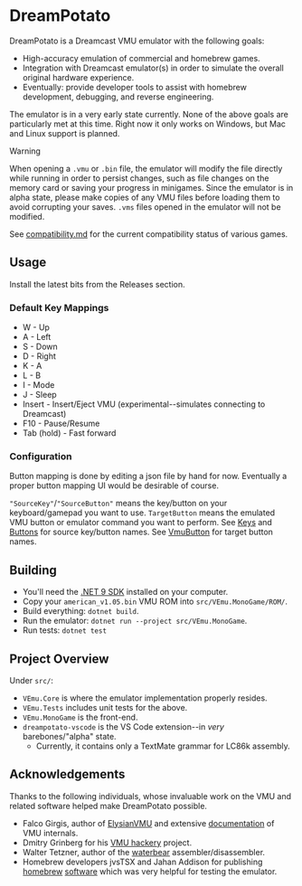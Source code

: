 # DreamPotato

DreamPotato is a Dreamcast VMU emulator with the following goals:
- High-accuracy emulation of commercial and homebrew games.
- Integration with Dreamcast emulator(s) in order to simulate the overall original hardware experience.
- Eventually: provide developer tools to assist with homebrew development, debugging, and reverse engineering.

The emulator is in a very early state currently. None of the above goals are particularly met at this time. Right now it only works on Windows, but Mac and Linux support is planned.

> [!WARNING]
> When opening a `.vmu` or `.bin` file, the emulator will modify the file directly while running in order to persist changes, such as file changes on the memory card or saving your progress in minigames.
> Since the emulator is in alpha state, please make copies of any VMU files before loading them to avoid corrupting your saves.
> `.vms` files opened in the emulator will not be modified.

See [compatibility.md](compatibility.md) for the current compatibility status of various games.

## Usage

Install the latest bits from the Releases section.

### Default Key Mappings
- W - Up
- A - Left
- S - Down
- D - Right
- K - A
- L - B
- I - Mode
- J - Sleep
- Insert - Insert/Eject VMU (experimental--simulates connecting to Dreamcast)
- F10 - Pause/Resume
- Tab (hold) - Fast forward

### Configuration

Button mapping is done by editing a json file by hand for now. Eventually a proper button mapping UI would be desirable of course.

`"SourceKey"`/`"SourceButton"` means the key/button on your keyboard/gamepad you want to use. `TargetButton` means the emulated VMU button or emulator command you want to perform. See [Keys](https://docs.monogame.net/api/Microsoft.Xna.Framework.Input.Keys.html#fields) and [Buttons](https://docs.monogame.net/api/Microsoft.Xna.Framework.Input.Buttons.html) for source key/button names. See [VmuButton](src/VEmu.MonoGame/Configuration.cs) for target button names.

## Building

- You'll need the [.NET 9 SDK](https://dotnet.microsoft.com/en-us/download/dotnet/9.0) installed on your computer.
- Copy your `american_v1.05.bin` VMU ROM into `src/VEmu.MonoGame/ROM/`.
- Build everything: `dotnet build`.
- Run the emulator: `dotnet run --project src/VEmu.MonoGame`.
- Run tests: `dotnet test`

## Project Overview

Under `src/`:
- `VEmu.Core` is where the emulator implementation properly resides.
- `VEmu.Tests` includes unit tests for the above.
- `VEmu.MonoGame` is the front-end.
- `dreampotato-vscode` is the VS Code extension--in *very* barebones/"alpha" state.
    - Currently, it contains only a TextMate grammar for LC86k assembly.

## Acknowledgements

Thanks to the following individuals, whose invaluable work on the VMU and related software helped make DreamPotato possible.

- Falco Girgis, author of [ElysianVMU](https://github.com/gyrovorbis/libevmu) and extensive [documentation](https://vmu.elysianshadows.com/index.html) of VMU internals.
- Dmitry Grinberg for his [VMU hackery](https://dmitry.gr/index.php?r=05.Projects&proj=25.%20VMU%20Hacking) project.
- Walter Tetzner, author of the [waterbear](https://github.com/wtetzner/waterbear) assembler/disassembler.
- Homebrew developers jvsTSX and Jahan Addison for publishing [homebrew](https://github.com/jvsTSX/VMU-MISC-CODE) [software](https://github.com/jahan-addison/snake) which was very helpful for testing the emulator.
